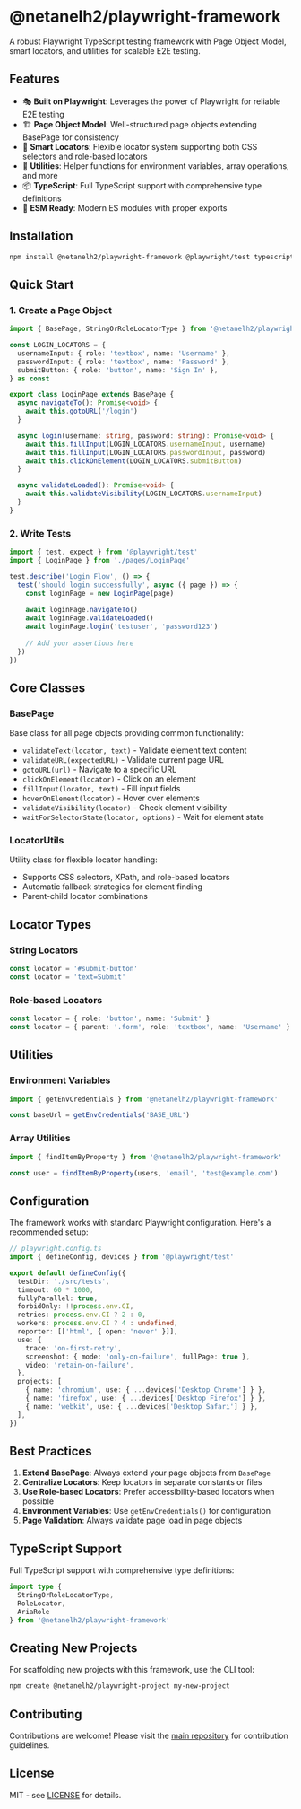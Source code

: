# @netanelh2/playwright-framework

A robust Playwright TypeScript testing framework with Page Object Model, smart locators, and utilities for scalable E2E testing.

## Features

- 🎭 **Built on Playwright**: Leverages the power of Playwright for reliable E2E testing
- 🏗️ **Page Object Model**: Well-structured page objects extending BasePage for consistency
- 🎯 **Smart Locators**: Flexible locator system supporting both CSS selectors and role-based locators
- 🔧 **Utilities**: Helper functions for environment variables, array operations, and more
- 📦 **TypeScript**: Full TypeScript support with comprehensive type definitions
- 🚀 **ESM Ready**: Modern ES modules with proper exports

## Installation

```bash
npm install @netanelh2/playwright-framework @playwright/test typescript
```

## Quick Start

### 1. Create a Page Object

```typescript
import { BasePage, StringOrRoleLocatorType } from '@netanelh2/playwright-framework'

const LOGIN_LOCATORS = {
  usernameInput: { role: 'textbox', name: 'Username' },
  passwordInput: { role: 'textbox', name: 'Password' },
  submitButton: { role: 'button', name: 'Sign In' },
} as const

export class LoginPage extends BasePage {
  async navigateTo(): Promise<void> {
    await this.gotoURL('/login')
  }

  async login(username: string, password: string): Promise<void> {
    await this.fillInput(LOGIN_LOCATORS.usernameInput, username)
    await this.fillInput(LOGIN_LOCATORS.passwordInput, password)
    await this.clickOnElement(LOGIN_LOCATORS.submitButton)
  }

  async validateLoaded(): Promise<void> {
    await this.validateVisibility(LOGIN_LOCATORS.usernameInput)
  }
}
```

### 2. Write Tests

```typescript
import { test, expect } from '@playwright/test'
import { LoginPage } from './pages/LoginPage'

test.describe('Login Flow', () => {
  test('should login successfully', async ({ page }) => {
    const loginPage = new LoginPage(page)
    
    await loginPage.navigateTo()
    await loginPage.validateLoaded()
    await loginPage.login('testuser', 'password123')
    
    // Add your assertions here
  })
})
```

## Core Classes

### BasePage

Base class for all page objects providing common functionality:

- `validateText(locator, text)` - Validate element text content
- `validateURL(expectedURL)` - Validate current page URL
- `gotoURL(url)` - Navigate to a specific URL
- `clickOnElement(locator)` - Click on an element
- `fillInput(locator, text)` - Fill input fields
- `hoverOnElement(locator)` - Hover over elements
- `validateVisibility(locator)` - Check element visibility
- `waitForSelectorState(locator, options)` - Wait for element state

### LocatorUtils

Utility class for flexible locator handling:

- Supports CSS selectors, XPath, and role-based locators
- Automatic fallback strategies for element finding
- Parent-child locator combinations

## Locator Types

### String Locators
```typescript
const locator = '#submit-button'
const locator = 'text=Submit'
```

### Role-based Locators
```typescript
const locator = { role: 'button', name: 'Submit' }
const locator = { parent: '.form', role: 'textbox', name: 'Username' }
```

## Utilities

### Environment Variables
```typescript
import { getEnvCredentials } from '@netanelh2/playwright-framework'

const baseUrl = getEnvCredentials('BASE_URL')
```

### Array Utilities
```typescript
import { findItemByProperty } from '@netanelh2/playwright-framework'

const user = findItemByProperty(users, 'email', 'test@example.com')
```

## Configuration

The framework works with standard Playwright configuration. Here's a recommended setup:

```typescript
// playwright.config.ts
import { defineConfig, devices } from '@playwright/test'

export default defineConfig({
  testDir: './src/tests',
  timeout: 60 * 1000,
  fullyParallel: true,
  forbidOnly: !!process.env.CI,
  retries: process.env.CI ? 2 : 0,
  workers: process.env.CI ? 4 : undefined,
  reporter: [['html', { open: 'never' }]],
  use: {
    trace: 'on-first-retry',
    screenshot: { mode: 'only-on-failure', fullPage: true },
    video: 'retain-on-failure',
  },
  projects: [
    { name: 'chromium', use: { ...devices['Desktop Chrome'] } },
    { name: 'firefox', use: { ...devices['Desktop Firefox'] } },
    { name: 'webkit', use: { ...devices['Desktop Safari'] } },
  ],
})
```

## Best Practices

1. **Extend BasePage**: Always extend your page objects from `BasePage`
2. **Centralize Locators**: Keep locators in separate constants or files
3. **Use Role-based Locators**: Prefer accessibility-based locators when possible
4. **Environment Variables**: Use `getEnvCredentials()` for configuration
5. **Page Validation**: Always validate page load in page objects

## TypeScript Support

Full TypeScript support with comprehensive type definitions:

```typescript
import type { 
  StringOrRoleLocatorType, 
  RoleLocator, 
  AriaRole 
} from '@netanelh2/playwright-framework'
```

## Creating New Projects

For scaffolding new projects with this framework, use the CLI tool:

```bash
npm create @netanelh2/playwright-project my-new-project
```

## Contributing

Contributions are welcome! Please visit the [main repository](https://github.com/NetanelH2/playwright-framework-suite) for contribution guidelines.

## License

MIT - see [LICENSE](https://github.com/NetanelH2/playwright-framework-suite/blob/main/LICENSE) for details.